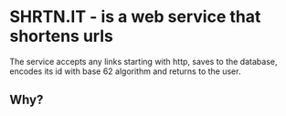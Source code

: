 <h1>SHRTN.IT - is a web service that shortens urls</h1>
<p>The service accepts any links starting with http, saves to the database, encodes its id with base 62 algorithm and returns to the user.</p>
<h2>Why?</h2>

